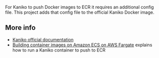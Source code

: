 For Kaniko to push Docker images to ECR it requires an additional config file. 
This project adds that config file to the official Kaniko Docker image.

## More info

* [Kaniko official documentation](https://github.com/GoogleContainerTools/kaniko)
* [Building container images on Amazon ECS on AWS Fargate](https://aws.amazon.com/blogs/containers/building-container-images-on-amazon-ecs-on-aws-fargate/) explains how to run a Kaniko container to push to ECR
